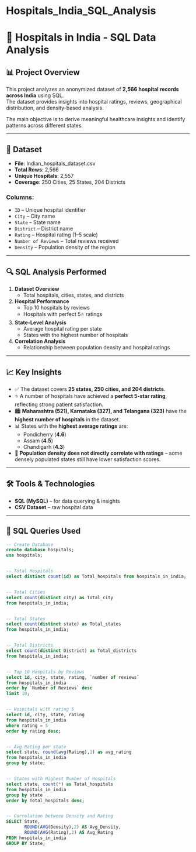 # Hospitals_India_SQL_Analysis

# 🏥 Hospitals in India - SQL Data Analysis

## 📊 Project Overview
This project analyzes an anonymized dataset of **2,566 hospital records across India** using SQL.  
The dataset provides insights into hospital ratings, reviews, geographical distribution, and density-based analysis.  

The main objective is to derive meaningful healthcare insights and identify patterns across different states.

---

## 📂 Dataset
- **File**: Indian_hospitals_dataset.csv  
- **Total Rows**: 2,566  
- **Unique Hospitals**: 2,557  
- **Coverage**: 250 Cities, 25 States, 204 Districts  

### Columns:
- `ID` – Unique hospital identifier  
- `City` – City name  
- `State` – State name  
- `District` – District name  
- `Rating` – Hospital rating (1–5 scale)  
- `Number of Reviews` – Total reviews received  
- `Density` – Population density of the region  

---

## 🔍 SQL Analysis Performed
1. **Dataset Overview**
   - Total hospitals, cities, states, and districts  
2. **Hospital Performance**
   - Top 10 hospitals by reviews  
   - Hospitals with perfect 5⭐ ratings  
3. **State-Level Analysis**
   - Average hospital rating per state  
   - States with the highest number of hospitals  
4. **Correlation Analysis**
   - Relationship between population density and hospital ratings  

---

## 📈 Key Insights
- ✅ The dataset covers **25 states, 250 cities, and 204 districts**.  
- ⭐ A number of hospitals have achieved a **perfect 5-star rating**, reflecting strong patient satisfaction.  
- 🏙️ **Maharashtra (521), Karnataka (327), and Telangana (323)** have the **highest number of hospitals** in the dataset.  
- 📊 States with the **highest average ratings** are:  
  - Pondicherry (**4.6**)  
  - Assam (**4.5**)  
  - Chandigarh (**4.3**)  
- 🔄 **Population density does not directly correlate with ratings** – some densely populated states still have lower satisfaction scores.  

---

## 🛠️ Tools & Technologies
- **SQL (MySQL)** – for data querying & insights  
- **CSV Dataset** – raw hospital data  

---

## 🔑 SQL Queries Used

```sql
-- Create Database
create database hospitals;
use hospitals;


-- Total Hospitals
select distinct count(id) as Total_hospitals from hospitals_in_india;


-- Total Cities
select count(distinct city) as Total_city
from hospitals_in_india;


-- Total States
select count(distinct state) as Total_states
from hospitals_in_india;


-- Total Districts
select count(distinct District) as Total_districts
from hospitals_in_india;


-- Top 10 Hospitals by Reviews
select id, city, state, rating, `number of reviews`
from hospitals_in_india
order by `Number of Reviews` desc
limit 10;


-- Hospitals with rating 5
select id, city, state, rating 
from hospitals_in_india
where rating = 5
order by rating desc;


-- Avg Rating per state
select state, round(avg(Rating),1) as avg_rating
from hospitals_in_india
group by state;


-- States with Highest Number of Hospitals
select state, count(*) as Total_hospitals
from hospitals_in_india
group by state
order by Total_hospitals desc;


-- Correlation between Density and Rating
SELECT State,
       ROUND(AVG(Density),2) AS Avg_Density,
       ROUND(AVG(Rating),2) AS Avg_Rating
FROM hospitals_in_india
GROUP BY State;
